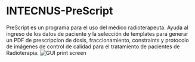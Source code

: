 # INTECNUS-PreScript
PreScript es un programa para el uso del médico radioterapeuta. Ayuda al ingreso de los datos de paciente y la selección de templates para generar un PDF de prescripcion de dosis, fraccionamiento, constraints y protocolo de imágenes de control de calidad para el tratamiento de pacientes de Radioterapia.
![GUI print screen](https://github.com/user-attachments/assets/6b411be1-1526-4a03-b189-b414b6abc1d0)
